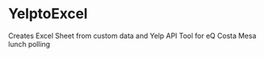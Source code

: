 # YelptoExcel
Creates Excel Sheet from custom data and Yelp API 
Tool for eQ Costa Mesa lunch polling
